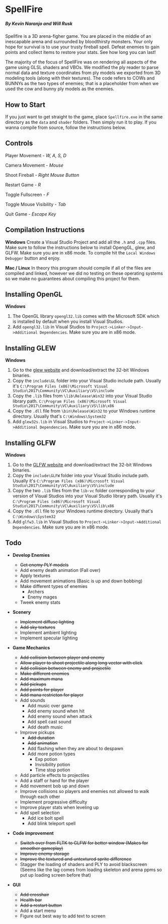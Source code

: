# SpellFire 
##### By Kevin Naranjo and Will Rusk

Spellfire is a 3D arena-figher game.  You are placed in the middle of an inescapable
arena and surrounded by bloodthirsty monsters.  Your only hope for survival is
to use your trusty fireball spell.  Defeat enemies to gain points and collect
items to restore your stats.  See how long you can last!

The majority of the focus of SpellFire was on rendering all aspects of the game
using GLSL shaders and VBOs.  We modified the ply reader to parse normal data and 
texture coordinates from ply models we exported from 3D modeling tools (along with
their textures).  The code refers to COWs and BUNNYs as the two types of enemies; 
that is a placeholder from when we used the cow and bunny ply models as the enemies.

## How to Start
If you just want to get straight to the game, place `Spellfire.exe` in the same directory as the `data` and `shader` folders. Then simply run it to play. If you wanna compile from source, follow the instructions below.

## Controls
Player Movement - *W, A, S, D*

Camera Movement - *Mouse*

Shoot Fireball - *Right Mouse Button*

Restart Game - *R*

Toggle Fullscreen - *F*

Toggle Mouse Visibility - *Tab*

Quit Game - *Escape Key*


## Compilation Instructions
**Windows**
Create a Visual Studio Project and add all the `.h` and `.cpp` files. Make sure to follow the instructions below to install OpengGL, glew, and GLFW. Make sure you are in x86 mode. To compile hit the `Local Windows Debugger` button and enjoy. 

**Mac / Linux**
In theory this program should compile if all of the files are compiled and linked, 
however we did no testing on these operating systems so we make no guarantees about 
compiling this project for them.

## Installing OpenGL
**Windows**
1. The OpenGL library `opengl32.lib` comes with the Microsoft SDK which is
installed by default when you install Visual Studios. 
2. Add `opengl32.lib` in Visual Studios to `Project->Linker->Input->Additional Dependencies`. Make sure you are in x86 mode.

## Installing GLEW
**Windows**
1. Go to the [glew website](http://glew.sourceforge.net/) and download/extract the 32-bit Windows binaries.
2. Copy the `include\GL` folder into your Visual Studio include path. Usually it's `C:\Program Files (x86)\Microsoft Visual Studio\2017\Community\VC\Auxiliary\VS\include`
3. Copy the `.lib` files from `\lib\Release\Win32` into your Visual Studio library path. `C:\Program Files (x86)\Microsoft Visual Studio\2017\Community\VC\Auxiliary\VS\lib\x86`
4. Copy the `.dll` file from `\bin\Release\Win32` to your Windows runtime directory. Usually that's `C:\Windows\System32`
5. Add `glew32s.lib` in Visual Studios to `Project->Linker->Input->Additional Dependencies`. Make sure you are in x86 mode.

## Installing GLFW
**Windows**
1. Go to the [GLFW website](https://www.glfw.org/download.html) and download/extract the 32-bit Windows binaries.
2. Copy the `include\GLFW` folder into your Visual Studio include path. Usually it's `C:\Program Files (x86)\Microsoft Visual Studio\2017\Community\VC\Auxiliary\VS\include`
3. Copy the two `.lib` files from the `lib-vc` folder corresponding to your version of Visual Studios into your Visual Studio library path. Usually it's `C:\Program Files (x86)\Microsoft Visual Studio\2017\Community\VC\Auxiliary\VS\lib\x86`
4. Copy the `.dll` file to your Windows runtime directory. Usually that's `C:\Windows\System32`
5. Add `glfw3.lib` in Visual Studios to `Project->Linker->Input->Additional Dependencies`. Make sure you are in x86 mode.



## Todo
- **Develop Enemies**
	- ~~Get enemy PLY models~~
	- Add enemy death animation (Fall over)
	- Apply textures
	- Add movement animations (Basic is up and down bobbing)
	- Make different types of enemies
		- Archers
		- Enemy mages 
	- Tweek enemy stats


- **Scenery**
	- ~~Implement diffuse lighting~~
	- ~~Add sky textures~~
	- Implement ambient lighting
	- Implement specular lighting


- **Game Mechanics**
	- ~~Add collision between player and enemy~~
	- ~~Allow player to shoot projectile along long vector with click~~
	- ~~Add collision between enemy and projectile~~
	- ~~Make different enemies~~
	- ~~Add maximum mana~~
	- ~~Add pickups~~
	- ~~Add points for player~~
	- ~~Add mana restricton for player~~
	- Add sounds
		- Add music over game
		- Add enemy sound when hit
		- Add enemy sound when attack
		- Add spell cast sound
		- Add death music
	- Improve pickups
		- ~~Add duration~~
		- ~~Add animation~~
		- Add flashing when they are about to despawn
		- Add more potion types
			- Exp potion
			- Invisibility potion
			- Time stop potion
	- Add particle effects to projectiles
	- Add a staff or hand for the player
	- Add movement bob up and down
	- Improve collisions so players and enemies not allowed to walk through each other
	- Implement progressive difficulty 
	- Improve player stats when leveling up
	- Add spell selection
		- Add ice bolt spell
		- Add blink teleport spell


- **Code improvement**
	- ~~Switch over from FLTK to GLFW for better window (Makes for smoother gameplay)~~
	- ~~Improve enemy storage~~
	- ~~Improve the textured and untextured sprite difference~~
	- Stagger the loading of shaders and PLY to avoid blackscreen (Seems like the lag comes from loading skeleton and arena ppms so put up loading screen before that)


- **GUI**
	- ~~Add crosshair~~
	- ~~Health bar~~
	- ~~Add a restart button~~
	- Add a start menu
	- Figure out best way to add text to screen